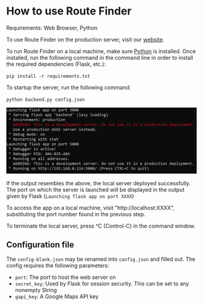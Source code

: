 # How to use Route Finder

Requirements: Web Browser, Python

To use Route Finder on the production server, visit our [website](https://tsp.idsos.org).

To run Route Finder on a local machine, make sure [Python](https://www.python.org/) is installed. Once installed, run the following command in the command line in order to install the required dependencies (Flask, etc.):

`pip install -r requirements.txt`

To startup the server, run the following command:

`python backend.py config.json`

![Image](images/flask-output.png)

If the output resembles the above, the local server deployed successfully. The port on which the server is launched will be displayed in the output given by Flask (`Launching flask app on port XXXX`)

To access the app on a local machine, visit "http://localhost:XXXX", substituting the port number found in the previous step.

To terminate the local server, press ^C (Control-C) in the command window.

## Configuration file

The `config-blank.json` may be renamed into `config.json` and filled out. The config requires the following parameters:

 - `port`: The port to host the web server on
 - `secret_key`: Used by Flask for session security. This can be set to any nonempty String
 - `gapi_key`: A Google Maps API key 
